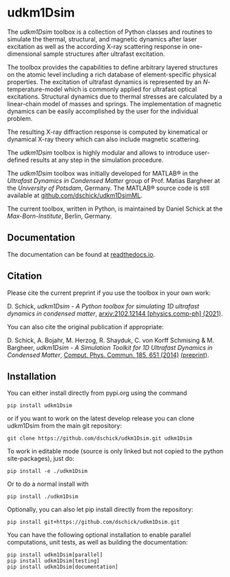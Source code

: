 # udkm1Dsim

The *udkm1Dsim* toolbox is a collection of Python classes and routines to
simulate the thermal, structural, and magnetic dynamics after laser excitation
as well as the according X-ray scattering response in one-dimensional sample
structures after ultrafast excitation.

The toolbox provides the capabilities to define arbitrary layered structures
on the atomic level including a rich database of element-specific physical
properties. 
The excitation of ultrafast dynamics is represented by an *N*-temperature-model
which is commonly applied for ultrafast optical excitations. 
Structural dynamics due to thermal stresses are calculated by a linear-chain
model of masses and springs.
The implementation of magnetic dynamics can be easily accomplished by the user
for the individual problem.

The resulting X-ray diffraction response is computed by kinematical or
dynamical X-ray theory which can also include magnetic scattering.

The *udkm1Dsim* toolbox is highly modular and allows to introduce user-defined
results at any step in the simulation procedure.

The *udkm1Dsim* toolbox was initially developed for MATLAB® in the
*Ultrafast Dynamics in Condensed Matter* group of Prof. Matias Bargheer at the
*University of Potsdam*, Germany.
The MATLAB® source code is still available at
[github.com/dschick/udkm1DsimML](https://github.com/dschick/udkm1DsimML).

The current toolbox, written in Python, is maintained by Daniel Schick at the
*Max-Born-Institute*, Berlin, Germany.

## Documentation
The documentation can be found at [readthedocs.io](http://udkm1Dsim.readthedocs.io).

## Citation

Please cite the current preprint if you use the toolbox in your own work:

D. Schick, *udkm1Dsim - A Python toolbox for simulating 1D ultrafast dynamics in condensed matter*,
[arxiv:2102.12144 [physics.comp-ph] (2021)](https://arxiv.org/abs/2102.12144).

You can also cite the original publication if appropriate:

D. Schick, A. Bojahr, M. Herzog, R. Shayduk, C. von Korff Schmising & M. Bargheer,
*udkm1Dsim - A Simulation Toolkit for 1D Ultrafast Dynamics in Condensed Matter*,
[Comput. Phys. Commun. 185, 651 (2014)](http://doi.org/10.1016/j.cpc.2013.10.009) [(preprint)](http://www.udkm.physik.uni-potsdam.de/medien/udkm1Dsim/udkm1DsimManuscriptPrePrint.pdf).

## Installation

You can either install directly from pypi.org using the command

    pip install udkm1Dsim

or if you want to work on the latest develop release you can clone 
udkm1Dsim from the main git repository:

    git clone https://github.com/dschick/udkm1Dsim.git udkm1Dsim

To work in editable mode (source is only linked 
but not copied to the python site-packages), just do:

    pip install -e ./udkm1Dsim

Or to do a normal install with

    pip install ./udkm1Dsim

Optionally, you can also let pip install directly from the repository: 

    pip install git+https://github.com/dschick/udkm1Dsim.git

You can have the following optional installation to enable parallel
computations, unit tests, as well as building the documentation:

    pip install udkm1Dsim[parallel]
    pip install udkm1Dsim[testing]
    pip install udkm1Dsim[documentation]
    